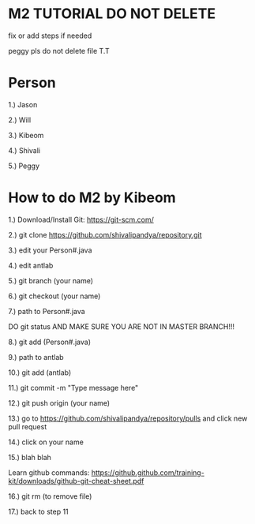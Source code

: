 # M2 TUTORIAL DO NOT DELETE
fix or add steps if needed

peggy pls do not delete file T.T



# Person #
1.) Jason

2.) Will

3.) Kibeom

4.) Shivali

5.) Peggy


# How to do M2 by Kibeom
1.) Download/Install Git: https://git-scm.com/

2.) git clone https://github.com/shivalipandya/repository.git

3.) edit your Person#.java

4.) edit antlab

5.) git branch (your name)

6.) git checkout (your name)

7.) path to Person#.java

DO git status AND MAKE SURE YOU ARE NOT IN MASTER BRANCH!!!

8.) git add (Person#.java)

9.) path to antlab

10.) git add (antlab)

11.) git commit -m "Type message here"

12.) git push origin (your name)

13.) go to https://github.com/shivalipandya/repository/pulls and click new pull request

14.) click on your name

15.) blah blah 

Learn github commands: https://github.github.com/training-kit/downloads/github-git-cheat-sheet.pdf

16.) git rm (to remove file)

17.) back to step 11
